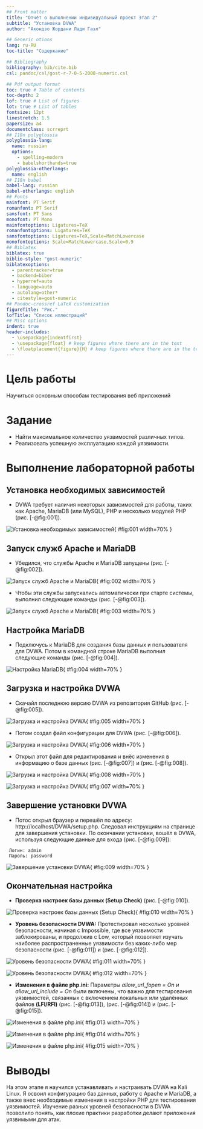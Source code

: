 ```yaml
---
## Front matter
title: "Отчёт о выполнении индивидуальный проект Этап 2"
subtitle: "Установка DVWA"
author: "Акондзо Жордани Лади Гаэл"

## Generic otions
lang: ru-RU
toc-title: "Содержание"

## Bibliography
bibliography: bib/cite.bib
csl: pandoc/csl/gost-r-7-0-5-2008-numeric.csl

## Pdf output format
toc: true # Table of contents
toc-depth: 2
lof: true # List of figures
lot: true # List of tables
fontsize: 12pt
linestretch: 1.5
papersize: a4
documentclass: scrreprt
## I18n polyglossia
polyglossia-lang:
  name: russian
  options:
	- spelling=modern
	- babelshorthands=true
polyglossia-otherlangs:
  name: english
## I18n babel
babel-lang: russian
babel-otherlangs: english
## Fonts
mainfont: PT Serif
romanfont: PT Serif
sansfont: PT Sans
monofont: PT Mono
mainfontoptions: Ligatures=TeX
romanfontoptions: Ligatures=TeX
sansfontoptions: Ligatures=TeX,Scale=MatchLowercase
monofontoptions: Scale=MatchLowercase,Scale=0.9
## Biblatex
biblatex: true
biblio-style: "gost-numeric"
biblatexoptions:
  - parentracker=true
  - backend=biber
  - hyperref=auto
  - language=auto
  - autolang=other*
  - citestyle=gost-numeric
## Pandoc-crossref LaTeX customization
figureTitle: "Рис."
lofTitle: "Список иллюстраций"
## Misc options
indent: true
header-includes:
  - \usepackage{indentfirst}
  - \usepackage{float} # keep figures where there are in the text
  - \floatplacement{figure}{H} # keep figures where there are in the text
---
```


# Цель работы

Научиться основным способам тестирования веб приложений

# Задание
* Найти максимальное количество уязвимостей различных типов.
* Реализовать успешную эксплуатацию каждой уязвимости.


# Выполнение лабораторной работы

## Установка необходимых зависимостей 
* DVWA требует наличия некоторых зависимостей для работы, таких как Apache, MariaDB (или MySQL), PHP и несколько модулей PHP (рис. [-@fig:001]).

![Установка необходимых зависимостей](image/01.png){ #fig:001 width=70% }

## Запуск служб Apache и MariaDB
* Убедился, что службы Apache и MariaDB запущены (рис. [-@fig:002]).

![Запуск служб Apache и MariaDB](image/02.png){ #fig:002 width=70% }

* Чтобы эти службы запускались автоматически при старте системы, выполнил следующие команды (рис. [-@fig:003]).

![Запуск служб Apache и MariaDB](image/03.png){ #fig:003 width=70% }

## Настройка MariaDB
* Подключусь к MariaDB для создания базы данных и пользователя для DVWA. Потом в командной строке MariaDB выполнил следующие команды  (рис. [-@fig:004]).

![Настройка MariaDB](image/04.png){ #fig:004 width=70% }


## Загрузка и настройка DVWA
* Скачайл последнюю версию DVWA из репозитория GitHub (рис. [-@fig:005]).

![Загрузка и настройка DVWA](image/05.png){ #fig:005 width=70% }

* Потом создал файл конфигурации для DVWA (рис. [-@fig:006]).

![Загрузка и настройка DVWA](image/06.png){ #fig:006 width=70% }

* Открыл этот файл для редактирования и внёс изменения в информацию о базе данных (рис. [-@fig:007]) и (рис. [-@fig:008]).

![Загрузка и настройка DVWA](image/08.png){ #fig:008 width=70% }

![Загрузка и настройка DVWA](image/07.png){ #fig:007 width=70% }

## Завершение установки DVWA
* Потос открыл браузер и перешёл по адресу: http://localhost/DVWA/setup.php. Следовал инструкциям на странице для завершения установки. По окончании установки, вошёл в DVWA, используя следующие данные для входа (рис. [-@fig:009]):

```
 Логин: admin
 Пароль: password 
```

![Завершение установки DVWA](image/09.png){ #fig:009 width=70% }

## Окончательная настройка

* **Проверка настроек базы данных (Setup Check)** (рис. [-@fig:010]).

![Проверка настроек базы данных (Setup Check)](image/10.png){ #fig:010 width=70% }

* **Уровень безопасности DVWA:** Протестировал несколько уровней безопасности, начиная с Impossible, где все уязвимости заблокированы, и продолжив с Low, который позволяет изучать наиболее распространенные уязвимости без каких-либо мер безопасности (рис. [-@fig:011]) и (рис. [-@fig:012]).

![Уровень безопасности DVWA](image/11.png){ #fig:011 width=70% }

![Уровень безопасности DVWA](image/12.png){ #fig:012 width=70% }

* **Изменения в файле php.ini:** Параметры *allow_url_fopen = On и allow_url_include = On* были включены, что важно для тестирования уязвимостей, связанных с включением локальных или удалённых файлов **(LFI/RFI)** (рис. [-@fig:013]), (рис. [-@fig:014]) и (рис. [-@fig:015]).

![Изменения в файле php.ini](image/13.png){ #fig:013 width=70% }

![Изменения в файле php.ini](image/14.png){ #fig:014 width=70% }

![Изменения в файле php.ini](image/15.png){ #fig:015 width=70% }

# Выводы

На этом этапе я научился устанавливать и настраивать DVWA на Kali Linux. Я освоил конфигурацию баз данных, работу с Apache и MariaDB, а также внес необходимые изменения в настройки PHP для тестирования уязвимостей. Изучение разных уровней безопасности в DVWA позволило понять, как плохие практики разработки делают приложения уязвимыми для атак.

